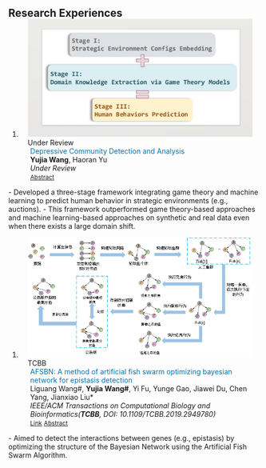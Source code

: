 <script src="https://code.jquery.com/jquery-3.6.0.min.js"></script>
<h2 id="publications" style="margin: 2px 0px -15px;">Research Experiences</h2>
<div class="publications">
<ol class="bibliography">

<li>
<div class="pub-row">
  <div class="col-sm-3 abbr" style="position: relative;padding-right: 15px;padding-left: 15px;">
    <img src="assets/img/PA.png" class="teaser img-fluid z-depth-1">
    <abbr class="badge">Under Review</abbr>
  </div>
  <div class="col-sm-9" style="position: relative;padding-right: 15px;padding-left: 20px;">
    <div class="title" style="color:#0073B1">Depressive Community Detection and Analysis</div>
    <div class="author"><strong>Yujia Wang</strong>, Haoran Yu</div>
    <div class="periodical"><em>Under Review</em></div>
    <div class="links">
      <a href="javascript:void(0);" class="btn btn-sm z-depth-0" id="toggleAbstract" role="button" style="font-size:12px;">Abstract</a>
      <div id="abstractContent" style="display:none;background-color: #f5ebe0; color: #003049; font-size: 0.9em; padding: 15px;">  <!--font-style: italic; -->
        Game theory and machine learning are two widely used techniques for predicting the outcomes of strategic interactions among humans. However, the game theory-based approach often relies on strong rationality and informational assumptions, while the machine learning-based approach typically requires the testing data to come from the same distribution as the training data. Our work studies how to integrate the two techniques to address these weaknesses. We focus on the interactions among real bidders in penny auctions, and develop a three-stage framework to predict the distributions of auction durations, which indicate the numbers of bids and auctioneer revenues. Specifically, we first leverage a pre-trained neural network to encode the descriptions of products in auctions into embeddings. Second, we apply game theory models to make preliminary predictions of auction durations. In particular, we tackle the challenge of accurately inferring parameters in game theory models. Third, we develop a Multi-Branch Mixture Density Network to learn the mapping from product embeddings and game-theoretic predictions to the distributions of actual auction durations. Experiments on real-world penny auction data demonstrate that our framework outperforms both game theory-based and machine learning-based prediction approaches.    
      </div>
  </div>
</div>
</li>
</ol>
</div>
- Developed a three-stage framework integrating game theory and machine learning to predict human behavior in strategic environments (e.g., auctions).
- This framework outperformed game theory-based approaches and machine learning-based approaches on synthetic and real data even when there exists a large domain shift.

<div class="publications">
<ol class="bibliography">

<li>
<div class="pub-row">

  <div class="col-sm-3 abbr" style="position: relative;padding-right: 15px;padding-left: 15px;">
    <img src="assets/img/AFSBN.png" class="teaser img-fluid z-depth-1">
    <abbr class="badge">TCBB</abbr>
  </div>

  <div class="col-sm-9" style="position: relative;padding-right: 15px;padding-left: 20px;">
    <div class="title" style="color:#0073B1">AFSBN: A method of artificial fish swarm optimizing bayesian network for epistasis detection</div>
    <div class="author">Liguang Wang#, <strong>Yujia Wang#</strong>, Yi Fu, Yunge Gao, Jiawei Du, Chen Yang, Jianxiao Liu*</div>
    <div class="periodical"><em>IEEE/ACM Transactions on Computational Biology and Bioinformatics(<strong>TCBB</strong>, DOI: 10.1109/TCBB.2019.2949780)</em></div>
    <div class="links">
      <a href="https://ieeexplore.ieee.org/document/8884123" class="btn btn-sm z-depth-0" role="button" target="_blank" style="font-size:12px;">Link</a>
      <a href="javascript:void(0);" class="btn btn-sm z-depth-0" id="toggleAbstract1" role="button" style="font-size:12px;">Abstract</a>
      <div id="abstractContent1" style="display:none;background-color: #f5ebe0; color: #003049; font-size: 0.9em; padding: 15px;">  <!--font-style: italic; -->
        How to mine the interaction between SNPs (namely epistasis) efficiently and accurately must be considered when tackling the complexity of underlying biological mechanisms. In order to overcome the defect of low learning efficiency and local optimal, this work proposes an epistasis mining method using Artificial Fish Swarm optimizing Bayesian Network (AFSBN). This method uses the characteristics of global optimization, good robustness, and fast convergence of the artificial fish swarm algorithm, and uses the algorithm in the heuristic search strategy of the Bayesian network. The initial network structure can be evolved through the manipulations of foraging behavior, clustering behavior, tail-chasing behavior, and random behavior. This algorithm chooses different behaviors to modify the network state according to the changing of the surrounding environment and the states of partners. It realizes the interaction between each artificial fish and its neighboring environment and finally finds the optimal network in the population. We compared AFSBN with other existing algorithms on both simulated and real datasets. The experimental results demonstrate that our method outperforms others in epistasis detection accuracy in the case of not affecting the efficiency basically for different datasets.      </div>
      </div>
  </div>

</div>
</li>
</ol>
</div>
- Aimed to detect the interactions between genes (e.g., epistasis) by optimizing the structure of the Bayesian Network using the Artificial Fish Swarm Algorithm.

<script>
$(document).ready(function() {
    $("#toggleAbstract").click(function() {
        $("#abstractContent").toggle();
    });

    $("#toggleAbstract1").click(function() {
        $("#abstractContent1").toggle();
    });
});
</script>